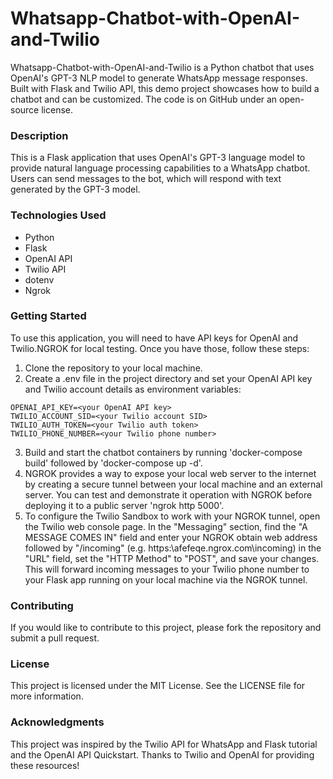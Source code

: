 # Whatsapp-Chatbot-with-OpenAI-and-Twilio
Whatsapp-Chatbot-with-OpenAI-and-Twilio is a Python chatbot that uses OpenAI's GPT-3 NLP model to generate WhatsApp message responses. Built with Flask and Twilio API, this demo project showcases how to build a chatbot and can be customized. The code is on GitHub under an open-source license.

### Description
This is a Flask application that uses OpenAI's GPT-3 language model to provide natural language processing capabilities to a WhatsApp chatbot. Users can send messages to the bot, which will respond with text generated by the GPT-3 model.



### Technologies Used
- Python
- Flask
- OpenAI API
- Twilio API
- dotenv
- Ngrok

### Getting Started
To use this application, you will need to have API keys for OpenAI and Twilio.NGROK for local testing. Once you have those, follow these steps:

1. Clone the repository to your local machine.
2. Create a .env file in the project directory and set your OpenAI API key and Twilio account details as environment variables:
```
OPENAI_API_KEY=<your OpenAI API key>
TWILIO_ACCOUNT_SID=<your Twilio account SID>
TWILIO_AUTH_TOKEN=<your Twilio auth token>
TWILIO_PHONE_NUMBER=<your Twilio phone number>
```
3. Build and start the chatbot containers by running 'docker-compose build' followed by 'docker-compose up -d'.
4. NGROK provides a way to expose your local web server to the internet by creating a secure tunnel between your local machine and an external server. You can test and demonstrate it operation with NGROK before deploying it to a public server 'ngrok http 5000'.
5. To configure the Twilio Sandbox to work with your NGROK tunnel, open the Twilio web console page. In the "Messaging" section, find the "A MESSAGE COMES IN" field and enter your NGROK obtain web address followed by "/incoming" (e.g. https:\\afefeqe.ngrox.com\incoming) in the "URL" field, set the "HTTP Method" to "POST", and save your changes. This will forward incoming messages to your Twilio phone number to your Flask app running on your local machine via the NGROK tunnel.

### Contributing
If you would like to contribute to this project, please fork the repository and submit a pull request.

### License
This project is licensed under the MIT License. See the LICENSE file for more information.

### Acknowledgments
This project was inspired by the Twilio API for WhatsApp and Flask tutorial and the OpenAI API Quickstart. Thanks to Twilio and OpenAI for providing these resources!

